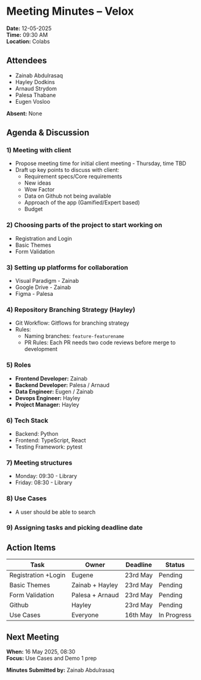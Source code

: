 # Meeting Minutes – Velox

**Date:** 12-05-2025  
**Time:** 09:30 AM  
**Location:** Colabs  

## Attendees
- Zainab Abdulrasaq
- Hayley Dodkins
- Arnaud Strydom
- Palesa Thabane
- Eugen Vosloo  

**Absent:** None  

## Agenda & Discussion

### 1) Meeting with client
- Propose meeting time for initial client meeting - Thursday, time TBD
- Draft up key points to discuss with client:
  - Requirement specs/Core requirements
  - New ideas
  - Wow Factor
  - Data on Github not being available
  - Approach of the app (Gamified/Expert based)
  - Budget

### 2) Choosing parts of the project to start working on
- Registration and Login
- Basic Themes
- Form Validation

### 3) Setting up platforms for collaboration
- Visual Paradigm - Zainab
- Google Drive - Zainab
- Figma - Palesa

### 4) Repository Branching Strategy (Hayley)
- Git Workflow: Gitflows for branching strategy
- Rules:
  - Naming branches: `feature-featurename`
  - PR Rules: Each PR needs two code reviews before merge to development

### 5) Roles
- **Frontend Developer:** Zainab
- **Backend Developer:** Palesa / Arnaud
- **Data Engineer:** Eugen / Zainab
- **Devops Engineer:** Hayley
- **Project Manager:** Hayley

### 6) Tech Stack
- Backend: Python
- Frontend: TypeScript, React
- Testing Framework: pytest

### 7) Meeting structures
- Monday: 09:30 - Library
- Friday: 08:30 - Library

### 8) Use Cases
- A user should be able to search

### 9) Assigning tasks and picking deadline date

## Action Items

| Task                | Owner            | Deadline    | Status      |
|---------------------|------------------|-------------|-------------|
| Registration +Login | Eugene           | 23rd May    | Pending     |
| Basic Themes        | Zainab + Hayley  | 23rd May    | Pending     |
| Form Validation     | Palesa + Arnaud  | 23rd May    | Pending     |
| Github              | Hayley           | 23rd May    | Pending     |
| Use Cases           | Everyone         | 16th May    | In Progress |

## Next Meeting
**When:** 16 May 2025, 08:30  
**Focus:** Use Cases and Demo 1 prep  

**Minutes Submitted by:** Zainab Abdulrasaq